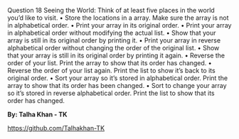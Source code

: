 Question 18
Seeing the World: Think of at least five places in the world you’d like to visit.
• Store the locations in a array. Make sure the array is not in alphabetical order.
• Print your array in its original order.
• Print your array in alphabetical order without modifying the actual list.
• Show that your array is still in its original order by printing it.
• Print your array in reverse alphabetical order without changing the order of the original list.
• Show that your array is still in its original order by printing it again.
• Reverse the order of your list. Print the array to show that its order has changed.
• Reverse the order of your list again. Print the list to show it’s back to its original order.
• Sort your array so it’s stored in alphabetical order. Print the array to show that its order has been changed.
• Sort to change your array so it’s stored in reverse alphabetical order. Print the list to show that its order has changed.


**By: Talha Khan - TK**

https://github.com/Talhakhan-TK